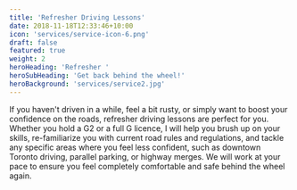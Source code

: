 ```yaml
---
title: 'Refresher Driving Lessons'
date: 2018-11-18T12:33:46+10:00
icon: 'services/service-icon-6.png'
draft: false
featured: true
weight: 2
heroHeading: 'Refresher '
heroSubHeading: 'Get back behind the wheel!'
heroBackground: 'services/service2.jpg'
---
```


If you haven't driven in a while, feel a bit rusty, or simply want to boost your confidence on the roads, refresher driving lessons are perfect for you. Whether you hold a G2 or a full G licence, I will help you brush up on your skills, re-familiarize you with current road rules and regulations, and tackle any specific areas where you feel less confident, such as downtown Toronto driving, parallel parking, or highway merges. We will work at your pace to ensure you feel completely comfortable and safe behind the wheel again.